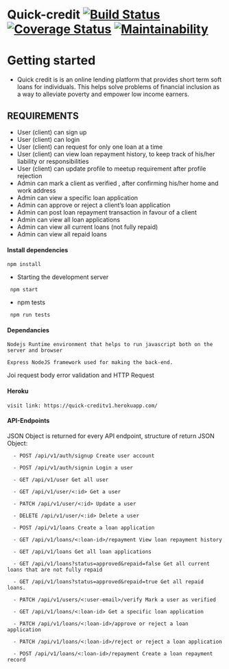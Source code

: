 # Quick-credit [![Build Status](https://travis-ci.org/ngabopatrick/Quick-credit.svg?branch=develop)](https://travis-ci.org/ngabopatrick/Quick-credit) [![Coverage Status](https://coveralls.io/repos/github/ngabopatrick/Quick-credit/badge.svg?branch=develop)](https://coveralls.io/github/ngabopatrick/Quick-credit?branch=develop) [![Maintainability](https://api.codeclimate.com/v1/badges/4e47b9685247bd1a7f38/maintainability)](https://codeclimate.com/github/patrickngabo/Quick-credit/maintainability)

# Getting started

- Quick credit is is an online lending platform that provides short term soft loans for individuals. This helps solve problems of financial inclusion as a way to alleviate poverty and empower low income earners.

## REQUIREMENTS
  - User (client) can sign up
  - User (client) can login
  - User (client) can request for only one loan at a time
  - User (client) can view loan repayment history, to keep track of his/her liability or responsibilities
  - User (client) can update profile to meetup requirement after profile rejection
  - Admin can mark a client as verified , after confirming his/her home and work address
  - Admin can view a specific loan application
  - Admin can approve or reject a client’s loan application
  - Admin can post loan repayment transaction in favour of a client
  - Admin can view all loan applications
  - Admin can view all current loans (not fully repaid)
  - Admin can view all repaid loans
 
 
#### Install dependencies
```
npm install
```
- Starting the development server
```
 npm start
 ```
 - npm tests

 ```
  npm run tests
  ```
#### Dependancies
```
Nodejs Runtime environment that helps to run javascript both on the server and browser
```
```
Express NodeJS framework used for making the back-end.
```
Joi request body error validation and HTTP Request
#### Heroku
 ```
 visit link: https://quick-creditv1.herokuapp.com/
 ```
#### API-Endpoints

JSON Object is returned for every API endpoint, structure of return JSON Object:
```
  - POST /api/v1/auth/signup Create user account

  - POST /api/v1/auth/signin Login a user

  - GET /api/v1/user Get all user

  - GET /api/v1/user/<:id> Get a user

  - PATCH /api/v1/user/<:id> Update a user

  - DELETE /api/v1/user/<:id> Delete a user

  - POST /api/v1/loans Create a loan application

  - GET /api/v1/loans/<:loan-id>/repayment View loan repayment history

  - GET /api/v1/loans Get all loan applications

  - GET /api/v1/loans?status=approved&repaid=false Get all current loans that are not fully repaid

  - GET /api/v1/loans?status=approved&repaid=true Get all repaid loans.

  - PATCH /api/v1/users/<:user-email>/verify Mark a user as verified

  - GET /api/v1/loans/<:loan-id> Get a specific loan application

  - PATCH /api/v1/loans/<:loan-id>/approve or reject a loan application

  - PATCH /api/v1/loans/<:loan-id>/reject or reject a loan application

  - POST /api/v1/loans/<:loan-id>/repayment Create a loan repayment record


